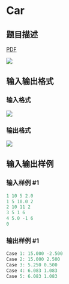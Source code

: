 # Car

## 题目描述

[problemUrl]: https://uva.onlinejudge.org/index.php?option=com_onlinejudge&Itemid=8&category=117&page=show_problem&problem=2762

[PDF](https://uva.onlinejudge.org/external/117/p11715.pdf)

![](https://cdn.luogu.com.cn/upload/vjudge_pic/UVA11715/11b386a8408dec1fe142d0c248ebc987a849fc41.png)

## 输入输出格式

### 输入格式

![](https://cdn.luogu.com.cn/upload/vjudge_pic/UVA11715/46e3a4e5a2e4e91fc88010bdd451ecc4d4f8e999.png)

### 输出格式

![](https://cdn.luogu.com.cn/upload/vjudge_pic/UVA11715/4dccbb4634be27dccaab42c1ce47256a88215f4f.png)

## 输入输出样例

### 输入样例 #1

```cpp
1 10 5 2.0
1 5 10.0 2
2 10 11 2
3 5 1 6
4 5.0 -1 6
0
```


### 输出样例 #1

```cpp
Case 1: 15.000 -2.500
Case 2: 15.000 2.500
Case 3: 5.250 0.500
Case 4: 6.083 1.083
Case 5: 6.083 1.083
```


